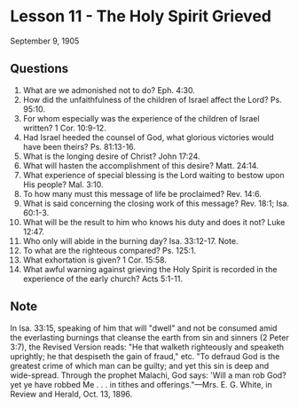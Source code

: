 # Lesson 11 - The Holy Spirit Grieved

September 9, 1905

## Questions

1. What are we admonished not to do? Eph. 4:30.
2. How did the unfaithfulness of the children of Israel affect the Lord? Ps. 95:10.
3. For whom especially was the experience of the children of Israel written? 1 Cor. 10:9-12.
4. Had Israel heeded the counsel of God, what glorious victories would have been theirs? Ps. 81:13-16.
5. What is the longing desire of Christ? John 17:24.
6. What will hasten the accomplishment of this desire? Matt. 24:14.
7. What experience of special blessing is the Lord waiting to bestow upon His people? Mal. 3:10.
8. To how many must this message of life be proclaimed? Rev. 14:6.
9. What is said concerning the closing work of this message? Rev. 18:1; Isa. 60:1-3.
10. What will be the result to him who knows his duty and does it not? Luke 12:47.
11. Who only will abide in the burning day? Isa. 33:12-17. Note.
12. To what are the righteous compared? Ps. 125:1.
13. What exhortation is given? 1 Cor. 15:58.
14. What awful warning against grieving the Holy Spirit is recorded in the experience of the early church? Acts 5:1-11.

## Note

In Isa. 33:15, speaking of him that will "dwell" and not be consumed amid the everlasting burnings that cleanse the earth from sin and sinners (2 Peter 3:7), the Revised Version reads: "He that walketh righteously and speaketh uprightly; he that despiseth the gain of fraud," etc. "To defraud God is the greatest crime of which man can be guilty; and yet this sin is deep and wide-spread. Through the prophet Malachi, God says: 'Will a man rob God? yet ye have robbed Me . . . in tithes and offerings."—Mrs. E. G. White, in Review and Herald, Oct. 13,
1896.